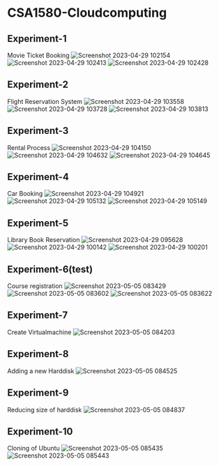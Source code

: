# CSA1580-Cloudcomputing
## Experiment-1
Movie Ticket Booking
![Screenshot 2023-04-29 102154](https://user-images.githubusercontent.com/113408303/235284456-89e0832a-1054-4a0e-9636-24ad4531efa6.png)
![Screenshot 2023-04-29 102413](https://user-images.githubusercontent.com/113408303/235284486-760eee2b-91fd-4b82-8b52-4a813e2307cb.png)
![Screenshot 2023-04-29 102428](https://user-images.githubusercontent.com/113408303/235284495-370d7bf0-a5ed-49d3-8f73-25a5474bd55e.png)

## Experiment-2
Flight Reservation System
![Screenshot 2023-04-29 103558](https://user-images.githubusercontent.com/113408303/235284672-bd2484cc-a9d5-4bce-a446-f630d0a5d83e.png)
![Screenshot 2023-04-29 103728](https://user-images.githubusercontent.com/113408303/235284676-8a718715-8770-447c-b368-f2ba168d26db.png)
![Screenshot 2023-04-29 103813](https://user-images.githubusercontent.com/113408303/235284684-ca4c2ed8-f511-486b-b4c5-5838e19e1a1e.png)

## Experiment-3
Rental Process
![Screenshot 2023-04-29 104150](https://user-images.githubusercontent.com/113408303/235284970-21f2dce5-eb0e-497d-959d-8bfd0f4b811e.png)
![Screenshot 2023-04-29 104632](https://user-images.githubusercontent.com/113408303/235284980-723dc12f-1dbf-4164-a6b4-b6bdf2730e27.png)
![Screenshot 2023-04-29 104645](https://user-images.githubusercontent.com/113408303/235284987-ccc2ca76-a7f8-4e21-9858-586a11826af6.png)

## Experiment-4
Car Booking
![Screenshot 2023-04-29 104921](https://user-images.githubusercontent.com/113408303/235285136-0ddf3c0a-5aac-4238-b8a1-1645798e4ddc.png)
![Screenshot 2023-04-29 105132](https://user-images.githubusercontent.com/113408303/235285155-4c564e4d-5269-4bd3-890e-626f2145bd53.png)
![Screenshot 2023-04-29 105149](https://user-images.githubusercontent.com/113408303/235285165-af89654e-0065-40e5-b30d-99c74b0839a3.png)

## Experiment-5
Library Book Reservation
![Screenshot 2023-04-29 095628](https://user-images.githubusercontent.com/113408303/235285332-1902d536-093f-4da5-af66-d932c99aa643.png)
![Screenshot 2023-04-29 100142](https://user-images.githubusercontent.com/113408303/235285341-e34269e2-1f63-4b5f-bafb-88618dbf42ec.png)
![Screenshot 2023-04-29 100201](https://user-images.githubusercontent.com/113408303/235285353-43a50190-8058-4ffe-9b50-c8b97cc4c9f3.png)

## Experiment-6(test)
Course registration
![Screenshot 2023-05-05 083429](https://user-images.githubusercontent.com/113408303/236370010-88c4caeb-22a4-4e3e-ab90-85c969455735.png)
![Screenshot 2023-05-05 083602](https://user-images.githubusercontent.com/113408303/236370035-d3257944-dad4-47f5-8885-f2eb0134fb26.png)
![Screenshot 2023-05-05 083622](https://user-images.githubusercontent.com/113408303/236370054-4e46d277-827e-453c-8937-a999ee2f7cd3.png)

## Experiment-7
Create Virtualmachine
![Screenshot 2023-05-05 084203](https://user-images.githubusercontent.com/113408303/236370428-0cbe3841-3d32-4721-bebc-fb924f61caa7.png)

## Experiment-8
Adding a new Harddisk
![Screenshot 2023-05-05 084525](https://user-images.githubusercontent.com/113408303/236370732-fd388404-2cbb-4248-aa17-41780cc4a36d.png)

## Experiment-9
Reducing size of harddisk
![Screenshot 2023-05-05 084837](https://user-images.githubusercontent.com/113408303/236371024-75328510-dc1d-489d-8406-aba229fcf58a.png)

## Experiment-10
Cloning of Ubuntu
![Screenshot 2023-05-05 085435](https://user-images.githubusercontent.com/113408303/236371707-5cd16a8d-eb23-4ab2-aa25-0b3b7f2c9e43.png)
![Screenshot 2023-05-05 085443](https://user-images.githubusercontent.com/113408303/236371731-eec0c4db-57e6-43c4-807f-a2ec661585e2.png)











